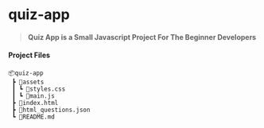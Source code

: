 # quiz-app

> #### Quiz App is a Small Javascript Project For The Beginner Developers

#### Project Files

```
📦quiz-app
 ┣ 📂assets
 ┃ ┗ 📜styles.css
 ┃ ┗ 📜main.js
 ┣ 📜index.html
 ┣ 📜html_questions.json
 ┗ 📜README.md
```
